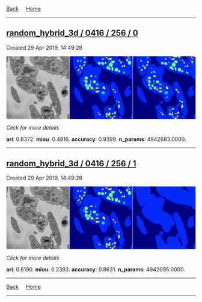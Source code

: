 
[Back](..)&nbsp;&nbsp;&nbsp;&nbsp;&nbsp;[Home](https://leapmanlab.github.io/snapshots)

---

<div class="summary"><a href="0"><h2>random_hybrid_3d / 0416 / 256 / 0</h2></a><p>Created 29 Apr 2019, 14:49:28
</p><a href="0"><img src="0/media/summary.png" align="center"></a><p>
<i>Click for more details</i>
</p></div>

**ari**: 0.8372. **miou**: 0.4816. **accuracy**: 0.9399. **n_params**: 4942683.0000. 

---

<div class="summary"><a href="1"><h2>random_hybrid_3d / 0416 / 256 / 1</h2></a><p>Created 29 Apr 2019, 14:49:28
</p><a href="1"><img src="1/media/summary.png" align="center"></a><p>
<i>Click for more details</i>
</p></div>

**ari**: 0.6190. **miou**: 0.2393. **accuracy**: 0.8631. **n_params**: 4942095.0000. 

---

[Back](..)&nbsp;&nbsp;&nbsp;&nbsp;&nbsp;[Home](https://leapmanlab.github.io/snapshots)

---